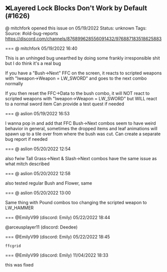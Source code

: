 ## ❌Layered Lock Blocks Don't Work by Default (#1626)
@ mitchfork opened this issue on 05/19/2022
Status: unknown
Tags: 
Source: #old-bug-reports https://discord.com/channels/876899628556091432/976887183518625883


=== @ mitchfork 05/19/2022 16:40

This is an unhinged bug unearthed by doing some frankly irresponsible shit but I do think it's a real bug

If you have a "Bush->Next" FFC on the screen, it reacts to scripted weapons with "lweapon->Weapon = LW_SWORD" and goes to the next combo normally

If you then reset the FFC->Data to the bush combo, it will NOT react to scripted weapons with "lweapon->Weapon = LW_SWORD" but WILL react to a normal sword item
Can provide a test quest if needed

=== @ aslion 05/19/2022 16:53

I wanna pop in and add that FFC Bush->Next combos seem to have weird behavior in general, sometimes the dropped items and leaf animations will spawn up to a tile over from where the bush was cut. Can create a separate bug report if needed

=== @ aslion 05/20/2022 12:54

also fwiw Tall Grass->Next & Slash->Next combos have the same issue as what mitch described

=== @ aslion 05/20/2022 12:58

also tested regular Bush and Flower, same

=== @ aslion 05/20/2022 13:00

Same thing with Pound combos too changing the scripted weapon to LW_HAMMER

=== @EmilyV99 (discord: Emily) 05/22/2022 18:44

@arceusplayer11 (discord: Deedee)

=== @EmilyV99 (discord: Emily) 05/22/2022 18:45

`ffcgrid`

=== @EmilyV99 (discord: Emily) 11/04/2022 18:33

this was fixed
